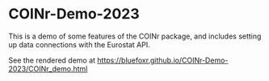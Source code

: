 # COINr-Demo-2023

This is a demo of some features of the COINr package, and includes setting up data connections with the Eurostat API.

See the rendered demo at https://bluefoxr.github.io/COINr-Demo-2023/COINr_demo.html
